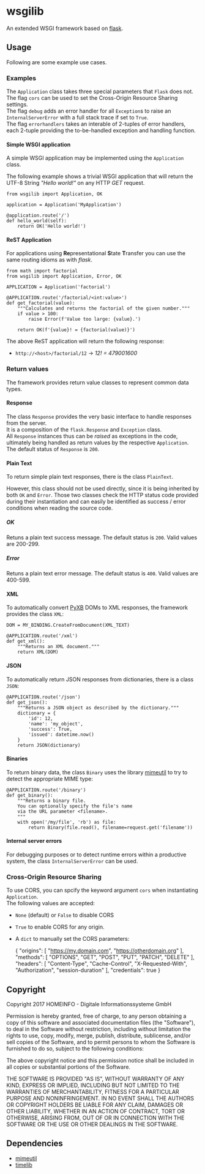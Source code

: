 # wsgilib
An extended WSGI framework based on [flask](http://flask.pocoo.org/docs/0.12/).

## Usage
Following are some example use cases.

### Examples
The `Application` class takes three special parameters that `Flask` does not.  
The flag `cors` can be used to set the Cross-Origin Resource Sharing settings.  
The flag `debug` adds an error handler for all `Exception`s to raise an `InternalServerError` with a full stack trace if set to `True`.  
The flag `errorhandlers` takes an interable of 2-tuples of error handlers, each 2-tuple providing the to-be-handled exception and handling function.

#### Simple WSGI application
A simple WSGI application may be implemented using the `Application` class.

The following example shows a trivial WSGI application that will return the UTF-8 String *"Hello world!"* on any HTTP *GET* request.

    from wsgilib import Application, OK

    application = Application('MyApplication')

    @application.route('/')
    def hello_world(self):
        return OK('Hello world!')


#### ReST Application
For applications using **Re**presentational **S**tate **T**ransfer you can use the same routing idioms as with *flask*.

    from math import factorial
    from wsgilib import Application, Error, OK

    APPLICATION = Application('factorial')

    @APPLICATION.route('/factorial/<int:value>')
    def get_factorial(value):
        """Calculates and returns the factorial of the given number."""
        if value > 100:
            raise Error(f'Value too large: {value}.')

        return OK(f'{value}! = {factorial(value)}')

The above ReST application will return the following response:
* `http://<host>/factorial/12` → *12! = 479001600*

### Return values
The framework provides return value classes to represent common data types.

#### Response
The class `Response` provides the very basic interface to handle responses from the server.  
It is a composition of the `flask.Response` and `Exception` class.  
All `Response` instances thus can be *raised* as exceptions in the code, ultimately being handled as return values by the respective `Application`.  
The default status of `Response` is `200`.

#### Plain Text
To return simple plain text responses, there is the class `PlainText`.

However, this class should not be used directly, since it is being inherited by both `OK` and `Error`.
Those two classes check the HTTP status code provided during their instantiation and can easily be identified as success / error conditions when reading the source code.

##### OK
Retuns a plain text success message. The default status is `200`. Valid values are 200-299.

##### Error
Retuns a plain text error message. The default status is `400`. Valid values are 400-599.

#### XML
To automatically convert [PyXB](https://github.com/pabigot/pyxb) DOMs to XML responses, the framework provides the class `XML`:

    DOM = MY_BINDING.CreateFromDocument(XML_TEXT)

    @APPLICATION.route('/xml')
    def get_xml():
        """Returns an XML document."""
        return XML(DOM)

#### JSON
To automatically return JSON responses from dictionaries, there is a class `JSON`:

    @APPLICATION.route('/json')
    def get_json():
        """Returns a JSON object as described by the dictionary."""
        dictionary = {
            'id': 12,
            'name': 'my_object',
            'success': True,
            'issued': datetime.now()
        }
        return JSON(dictionary)

#### Binaries
To return binary data, the class `Binary` uses the library [mimeutil](https://gitlab.com/HOMEINFO/mimeutil) to try to detect the appropriate MIME type:

    @APPLICATION.route('/binary')
    def get_binary():
        """Returns a binary file.
        You can optionally specify the file's name
        via the URL parameter <filename>.
        """
        with open('/my/file', 'rb') as file:
            return Binary(file.read(), filename=request.get('filename'))

#### Internal server errors
For debugging purposes or to detect runtime errors within a productive system, the class `InternalServerError` can be used.

### Cross-Origin Resource Sharing
To use CORS, you can spcify the keyword argument `cors` when instantiating `Application`.  
The following values are accepted:

* `None` (default) or `False` to disable CORS
* `True` to enable CORS for any origin.
* A `dict` to manually set the CORS parameters:


    {
        "origins": [
            "https://my.domain.com",
            "https://otherdomain.org"
        ],
        "methods": [
            "OPTIONS",
            "GET",
            "POST",
            "PUT",
            "PATCH",
            "DELETE"
        ],
        "headers": [
            "Content-Type",
            "Cache-Control",
            "X-Requested-With",
            "Authorization",
            "session-duration"
        ],
        "credentials": true
    }

## Copyright
Copyright 2017 HOMEINFO - Digitale Informationssysteme GmbH

Permission is hereby granted, free of charge, to any person obtaining a copy of this software and associated documentation files (the "Software"), to deal in the Software without restriction, including without limitation the rights to use, copy, modify, merge, publish, distribute, sublicense, and/or sell copies of the Software, and to permit persons to whom the Software is furnished to do so, subject to the following conditions:

The above copyright notice and this permission notice shall be included in all copies or substantial portions of the Software.

THE SOFTWARE IS PROVIDED "AS IS", WITHOUT WARRANTY OF ANY KIND, EXPRESS OR IMPLIED, INCLUDING BUT NOT LIMITED TO THE WARRANTIES OF MERCHANTABILITY, FITNESS FOR A PARTICULAR PURPOSE AND NONINFRINGEMENT. IN NO EVENT SHALL THE AUTHORS OR COPYRIGHT HOLDERS BE LIABLE FOR ANY CLAIM, DAMAGES OR OTHER LIABILITY, WHETHER IN AN ACTION OF CONTRACT, TORT OR OTHERWISE, ARISING FROM, OUT OF OR IN CONNECTION WITH THE SOFTWARE OR THE USE OR OTHER DEALINGS IN THE SOFTWARE.

## Dependencies
* [mimeutil](https://gitlab.com/HOMEINFO/mimeutil)
* [timelib](https://gitlab.com/HOMEINFO/timelib)
